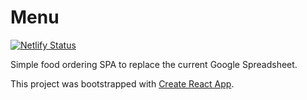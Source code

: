 # Menu

[![Netlify Status](https://api.netlify.com/api/v1/badges/082b3371-c740-48db-b851-105cc745e3fe/deploy-status)](https://app.netlify.com/sites/bonzzu-menu/deploys)

Simple food ordering SPA to replace the current Google Spreadsheet.

This project was bootstrapped with [Create React App](https://github.com/facebook/create-react-app).
